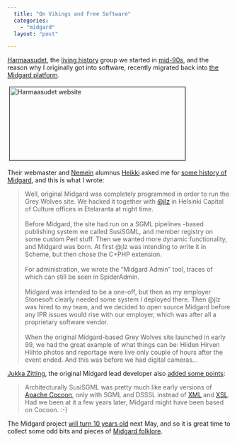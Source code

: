 ```yaml
---
  title: "On Vikings and Free Software"
  categories: 
    - "midgard"
  layout: "post"

---
```

<p>
<a href="http://www.greywolves.org/">Harmaasudet</a>, the <a href="http://en.wikipedia.org/wiki/Living_history">living history</a> group we started in <a href="http://bergie.iki.fi/blog/2004-04-04-000/">mid-90s</a>, and the reason why I originally got into software, recently migrated back into <a href="http://www.midgard-project.org/midgard/">the Midgard platform</a>. 
</p><p>
<img src="https://s3.eu-central-1.amazonaws.com/bergie-iki-fi/harmaasudet-header-20081029.jpg" height="165" width="397" border="1" hspace="4" vspace="4" alt="Harmaasudet website" title="Harmaasudet website" /></p><p>
Their webmaster and <a href="http://nemein.com/">Nemein</a> alumnus <a href="http://nettiapina.fi/blog/">Heikki</a> asked me for <a href="http://nettiapina.fi/blog/2008/10/29/greywolvesorg-goes-back-to-roots/">some history of Midgard</a>, and this is what I wrote:
</p><blockquote>
Well, original Midgard was completely programmed in order to run the Grey Wolves site. We hacked it together with <a href="http://jukkaz.wordpress.com/">@jlz</a> in Helsinki Capital of Culture offices in Etelaranta at night time.
<br /><br />Before Midgard, the site had run on a SGML pipelines -based publishing system we called SusiSGML, and member registry on some custom Perl stuff. Then we wanted more dynamic functionality, and Midgard was born. At first @jlz was intending to write it in Scheme, but then chose the C+PHP extension.
<br /><br />For administration, we wrote the “Midgard Admin” tool, traces of which can still be seen in SpiderAdmin.
<br /><br />Midgard was intended to be a one-off, but then as my employer Stonesoft clearly needed some system I deployed there. Then @jlz was hired to my team, and we decided to open source Midgard before any IPR issues would rise with our employer, which was after all a proprietary software vendor.
<br /><br />When the original Midgard-based Grey Wolves site launched in early 99, we had the great example of what things can be: Hiiden Hirven Hiihto photos and reportage were live only couple of hours after the event ended. And this was before we had digital cameras… 
</blockquote><p>
<a href="http://jukkaz.wordpress.com/">Jukka Zitting</a>, the original Midgard lead developer also <a href="http://jukkaz.wordpress.com/2008/10/29/flashback-susisgml-midgard-and-cocoon/">added some points</a>:
</p><blockquote>
Architecturally SusiSGML was pretty much like early versions of <a href="http://cocoon.apache.org/">Apache Cocoon</a>, only with SGML and DSSSL instead of <a href="http://www.w3.org/XML/">XML</a> and <a href="http://www.w3.org/Style/XSL/">XSL</a>. Had we been at it a few years later, Midgard might have been based on Cocoon. :-)
</blockquote><p>
The Midgard project <a href="http://www.linuxtoday.com/developer/1999050701705NWSW">will turn 10 years old</a> next May, and so it is great time to collect some odd bits and pieces of <a href="http://www.midgard-project.org/documentation/midgard-release-names/">Midgard folklore</a>.
</p>
